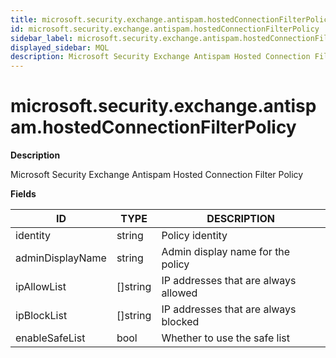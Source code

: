 ```yaml
---
title: microsoft.security.exchange.antispam.hostedConnectionFilterPolicy
id: microsoft.security.exchange.antispam.hostedConnectionFilterPolicy
sidebar_label: microsoft.security.exchange.antispam.hostedConnectionFilterPolicy
displayed_sidebar: MQL
description: Microsoft Security Exchange Antispam Hosted Connection Filter Policy
---
```


# microsoft.security.exchange.antispam.hostedConnectionFilterPolicy

**Description**

Microsoft Security Exchange Antispam Hosted Connection Filter Policy

**Fields**

| ID               | TYPE             | DESCRIPTION                          |
| ---------------- | ---------------- | ------------------------------------ |
| identity         | string           | Policy identity                      |
| adminDisplayName | string           | Admin display name for the policy    |
| ipAllowList      | &#91;&#93;string | IP addresses that are always allowed |
| ipBlockList      | &#91;&#93;string | IP addresses that are always blocked |
| enableSafeList   | bool             | Whether to use the safe list         |
